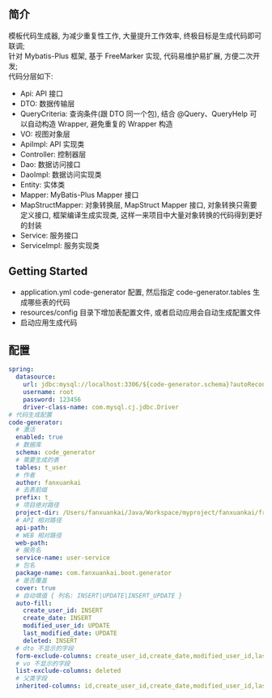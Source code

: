## 简介
模板代码生成器, 为减少重复性工作, 大量提升工作效率, 终极目标是生成代码即可联调;  
针对 Mybatis-Plus 框架, 基于 FreeMarker 实现, 代码易维护易扩展, 方便二次开发;  
代码分层如下: 
- Api: API 接口
- DTO: 数据传输层
- QueryCriteria: 查询条件(跟 DTO 同一个包), 结合 @Query、QueryHelp 可以自动构造 Wrapper, 避免重复的 Wrapper 构造
- VO: 视图对象层
- ApiImpl: API 实现类
- Controller: 控制器层
- Dao: 数据访问接口
- DaoImpl: 数据访问实现类
- Entity: 实体类
- Mapper: MyBatis-Plus Mapper 接口
- MapStructMapper: 对象转换层, MapStruct Mapper 接口, 对象转换只需要定义接口, 框架编译生成实现类, 这样一来项目中大量对象转换的代码得到更好的封装
- Service: 服务接口
- ServiceImpl: 服务实现类

## Getting Started
- application.yml code-generator 配置, 然后指定 code-generator.tables 生成哪些表的代码
- resources/config 目录下增加表配置文件, 或者启动应用会自动生成配置文件
- 启动应用生成代码

## 配置
```yml
spring:
  datasource:
    url: jdbc:mysql://localhost:3306/${code-generator.schema}?autoReconnect=true&useUnicode=true&characterEncoding=utf8&zeroDateTimeBehavior=convertToNull&useSSL=false&serverTimezone=Asia/Shanghai
    username: root
    password: 123456
    driver-class-name: com.mysql.cj.jdbc.Driver
# 代码生成配置
code-generator:
  # 激活
  enabled: true
  # 数据库
  schema: code_generator
  # 需要生成的表
  tables: t_user
  # 作者
  author: fanxuankai
  # 去表前缀
  prefix: t_
  # 项目绝对路径
  project-dir: /Users/fanxuankai/Java/Workspace/myproject/fanxuankai/framework/标准/fxk-boot/fxk-boot-starter-generator-sample
  # API 相对路径
  api-path:
  # WEB 相对路径
  web-path:
  # 服务名
  service-name: user-service
  # 包名
  package-name: com.fanxuankai.boot.generator
  # 是否覆盖
  cover: true
  # 自动填值 { 列名: INSERT|UPDATE|INSERT_UPDATE }
  auto-fill:
    create_user_id: INSERT
    create_date: INSERT
    modified_user_id: UPDATE
    last_modified_date: UPDATE
    deleted: INSERT
  # dto 不显示的字段
  form-exclude-columns: create_user_id,create_date,modified_user_id,last_modified_date,deleted
  # vo 不显示的字段
  list-exclude-columns: deleted
  # 父类字段
  inherited-columns: id,create_user_id,create_date,modified_user_id,last_modified_date,deleted
```